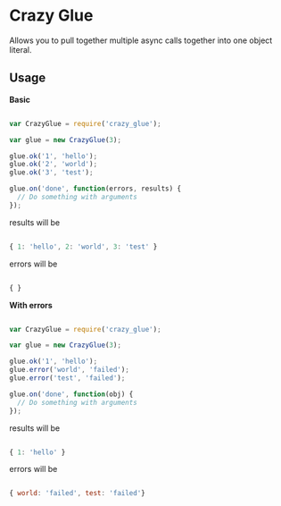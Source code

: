 Crazy Glue
==========

Allows you to pull together multiple async calls together into one object literal.

Usage
-----

**Basic**

```javascript

var CrazyGlue = require('crazy_glue');

var glue = new CrazyGlue(3);

glue.ok('1', 'hello');
glue.ok('2', 'world');
glue.ok('3', 'test');

glue.on('done', function(errors, results) {
  // Do something with arguments
});

```

results will be

```javascript

{ 1: 'hello', 2: 'world', 3: 'test' }

```

errors will be

```javascript

{ }

```

**With errors**

```javascript

var CrazyGlue = require('crazy_glue');

var glue = new CrazyGlue(3);

glue.ok('1', 'hello');
glue.error('world', 'failed');
glue.error('test', 'failed');

glue.on('done', function(obj) {
  // Do something with arguments
});

```

results will be

```javascript

{ 1: 'hello' }

```

errors will be

```javascript

{ world: 'failed', test: 'failed'}

```
